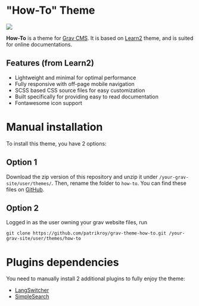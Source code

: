 # "How-To" Theme

![](assets/how-to-screenshots.jpg)

**How-To** is a theme for [Grav CMS](https://github.com/getgrav/grav). It is based on [Learn2](https://github.com/getgrav/grav-theme-learn2) theme, and is suited for online documentations.

## Features (from Learn2)

* Lightweight and minimal for optimal performance
* Fully responsive with off-page mobile navigation
* SCSS based CSS source files for easy customization
* Built specifically for providing easy to read documentation
* Fontawesome icon support

# Manual installation
To install this theme, you have 2 options:

## Option 1
Download the zip version of this repository and unzip it under `/your-grav-site/user/themes/`. Then, rename the folder to `how-to`. You can find these files on [GitHub](https://github.com/patrikroy/grav-theme-how-to).

## Option 2
Logged in as the user owning your grav website files, run

    git clone https://github.com/patrikroy/grav-theme-how-to.git /your-grav-site/user/themes/how-to

# Plugins dependencies
You need to manually install 2 additional plugins to fully enjoy the theme:

* [LangSwitcher](https://github.com/getgrav/grav-plugin-langswitcher)
* [SimpleSearch](https://github.com/getgrav/grav-plugin-simplesearch)
